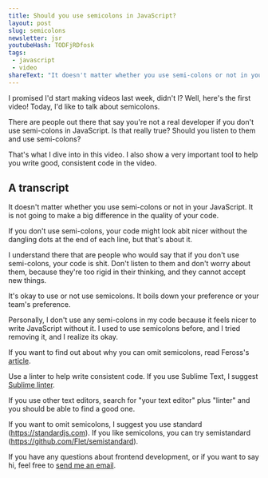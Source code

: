 ```yaml
---
title: Should you use semicolons in JavaScript?
layout: post
slug: semicolons
newsletter: jsr
youtubeHash: TODFjRDfosk
tags:
 - javascript
 - video
shareText: "It doesn't matter whether you use semi-colons or not in your JavaScript. You can write good code either way."
---
```


I promised I'd start making videos last week, didn't I? Well, here's the first video! Today, I'd like to talk about semicolons.

There are people out there that say you're not a real developer if you don't use semi-colons in JavaScript. Is that really true? Should you listen to them and use semi-colons?

That's what I dive into in this video. I also show a very important tool to help you write good, consistent code in the video.

<!--more-->

## A transcript

It doesn't matter whether you use semi-colons or not in your JavaScript. It is not going to make a big difference in the quality of your code.

If you don't use semi-colons, your code might look abit nicer without the dangling dots at the end of each line, but that's about it.

I understand there that are people who would say that if you don't use semi-colons, your code is shit. Don't listen to them and don't worry about them, because they're too rigid in their thinking, and they cannot accept new things.

It's okay to use or not use semicolons. It boils down your preference or your team's preference.

Personally, I don't use any semi-colons in my code because it feels nicer to write JavaScript without it. I used to use semicolons before, and I tried removing it, and I realize its okay.

If you want to find out about why you can omit semicolons, read Feross's [article](https://feross.org/never-use-semicolons/).

Use a linter to help write consistent code. If you use Sublime Text, I suggest [Sublime linter](https://packagecontrol.io/packages/SublimeLinter).

If you use other text editors, search for "your text editor" plus "linter" and you should be able to find a good one.

If you want to omit semicolons, I suggest you use standard (https://standardjs.com). If you like semicolons, you can try semistandard (https://github.com/Flet/semistandard).

If you have any questions about frontend development, or if you want to say hi, feel free to [send me an email](https://zellwk.com/apply).
